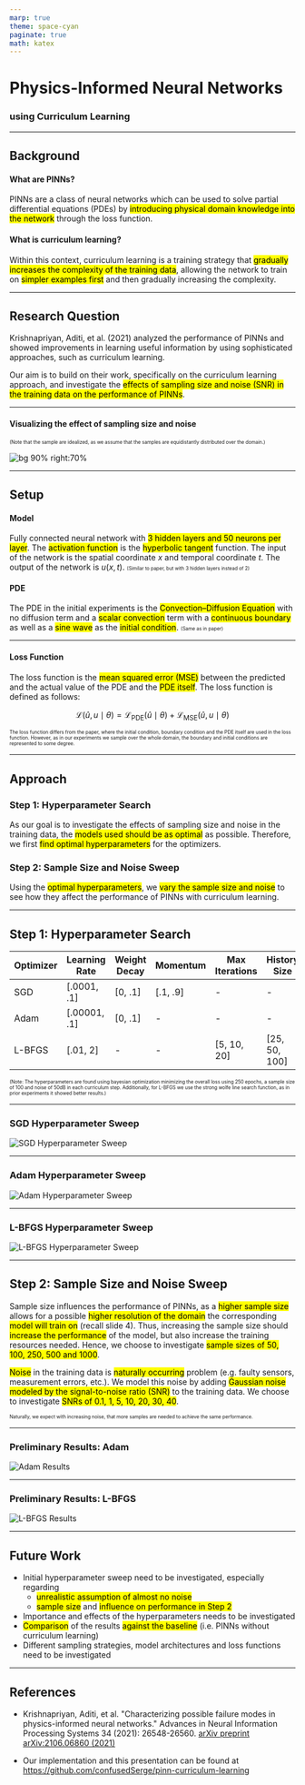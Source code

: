 ```yaml
---
marp: true
theme: space-cyan
paginate: true
math: katex
---
```

<!-- _paginate: false -->
<!-- _class: lead -->
<!-- center -->
# Physics-Informed Neural Networks
### using Curriculum Learning

---

## Background

#### What are PINNs? 

PINNs are a class of neural networks which can be used to solve partial differential equations (PDEs) by <mark>introducing physical domain knowledge into the network</mark> through the loss function.

#### What is curriculum learning?

Within this context, curriculum learning is a training strategy that <mark>gradually increases the complexity of the training data</mark>, allowing the network to train on <mark>simpler examples first</mark> and then gradually increasing the complexity.

--- 

## Research Question

Krishnapriyan, Aditi, et al. (2021) analyzed the performance of PINNs and showed improvements in learning useful information by using sophisticated approaches, such as curriculum learning.

Our aim is to build on their work, specifically on the curriculum learning approach, and investigate the <mark>effects of sampling size and noise (SNR) in the training data on the performance of PINNs</mark>.

--- 

#### Visualizing the effect of sampling size and noise
<span style="font-size: 0.6em; line-height: -2rem;">(Note that the sample are idealized, as we assume that the samples are equidistantly distributed over the domain.)</span>

![bg 90% right:70%](./img/midterm/sample-noise-effect.png)

---

## Setup

#### Model 
Fully connected neural network with <mark>3 hidden layers and 50 neurons per layer</mark>. The <mark>activation function</mark> is the <mark>hyperbolic tangent</mark> function. The input of the network is the spatial coordinate $x$ and temporal coordinate $t$. The output of the network is $u(x, t)$. <span style="font-size: 0.6em"> (Similar to paper, but with 3 hidden layers instead of 2)</span>

#### PDE
The PDE in the initial experiments is the <mark>Convection–Diffusion Equation</mark> with no diffusion term and a  <mark>scalar convection</mark> term with a <mark>continuous boundary</mark> as well as a <mark>sine wave</mark> as the <mark>initial condition</mark>. <span style="font-size: 0.6em"> (Same as in paper) </span>

---

#### Loss Function
The loss function is the <mark>mean squared error (MSE)</mark> between the predicted and the actual value of the PDE and the <mark>PDE itself</mark>. The loss function is defined as follows:

$$
\mathcal{L}(\hat u, u \mid \theta) = \mathcal{L}_{\text{PDE}}(\hat u \mid \theta) + \mathcal{L}_{\text{MSE}}(\hat u, u \mid \theta)
$$

<span style="font-size: 0.6em; margin-top: 2rem">
The loss function differs from the paper, where the initial condition, boundary condition and the PDE itself are used in the loss function. However, as in our experiments we sample over the whole domain, the boundary and initial conditions are represented to some degree.
</span>

---

## Approach

### Step 1: Hyperparameter Search

As our goal is to investigate the effects of sampling size and noise in the training data, the <mark>models used should be as optimal</mark> as possible. Therefore, we first <mark>find optimal hyperparameters</mark> for the optimizers. 

### Step 2: Sample Size and Noise Sweep

Using the <mark>optimal hyperparameters</mark>, we <mark>vary the sample size and noise</mark> to see how they affect the performance of PINNs with curriculum learning.

---

## Step 1: Hyperparameter Search

| Optimizer | Learning Rate | Weight Decay | Momentum | Max Iterations | History Size  |
| --------- | ------------- | ------------ | -------- | -------------- | ------------- |
| SGD       | [.0001, .1]   | [0, .1]      | [.1, .9] | -              | -             |
| Adam      | [.00001, .1]  | [0, .1]      | -        | -              | -             |
| L-BFGS    | [.01, 2]      | -            | -        | [5, 10, 20]    | [25, 50, 100] |


<span style="font-size: 0.6em; margin-top: 2rem"> (Note: The hyperparameters are found using bayesian optimization minimizing the overall loss using 250 epochs, a sample size of 100 and noise of 50dB in each curriculum step. Additionally, for L-BFGS we use the strong wolfe line search function, as in prior experiments it showed better results.) </span>

---

### SGD Hyperparameter Sweep

![SGD Hyperparameter Sweep](./img/midterm/sgd-hyperparameter-sweep.png)

---

### Adam Hyperparameter Sweep

![Adam Hyperparameter Sweep](./img/midterm/adam-hyperparameter-sweep.png)

---

### L-BFGS Hyperparameter Sweep

![L-BFGS Hyperparameter Sweep](./img/midterm/lbfgs-hyperparameter-sweep.png)

---

## Step 2: Sample Size and Noise Sweep

Sample size influences the performance of PINNs, as a <mark>higher sample size</mark> allows for a possible <mark>higher resolution of the domain</mark> the corresponding <mark>model will train on</mark> (recall slide 4). Thus, increasing the sample size should <mark>increase the performance</mark> of the model, but also increase the training resources needed. Hence, we choose to investigate <mark>sample sizes of 50, 100, 250, 500 and 1000</mark>.

<mark>Noise</mark> in the training data is <mark>naturally occurring</mark> problem (e.g. faulty sensors, measurement errors, etc.). We model this noise by adding <mark>Gaussian noise modeled by the signal-to-noise ratio (SNR)</mark> to the training data. We choose to investigate <mark>SNRs of 0.1, 1, 5, 10, 20, 30, 40</mark>.

<span style="font-size: 0.6em"> Naturally, we expect with increasing noise, that more samples are needed to achieve the same performance. </span>

---

### Preliminary Results: Adam

![Adam Results](./img/midterm/sample-size-noise-sweep-adam.png)

---

### Preliminary Results: L-BFGS

![L-BFGS Results](./img/midterm/sample-size-noise-sweep-lbfgs.png)

---

## Future Work

- Initial hyperparameter sweep need to be investigated, especially regarding
  - <mark>unrealistic assumption of almost no noise</mark>
  - <mark>sample size</mark> and <mark>influence on performance in Step 2</mark> 
- Importance and effects of the hyperparameters needs to be investigated
- <mark>Comparison</mark> of the results <mark>against the baseline</mark> (i.e. PINNs without curriculum learning)
- Different sampling strategies, model architectures and loss functions need to be investigated

---

## References

- Krishnapriyan, Aditi, et al. "Characterizing possible failure modes in physics-informed neural networks." Advances in Neural Information Processing Systems 34 (2021): 26548-26560. [arXiv preprint arXiv:2106.06860 (2021)](https://arxiv.org/abs/2109.01050)

- Our implementation and this presentation can be found at https://github.com/confusedSerge/pinn-curriculum-learning
